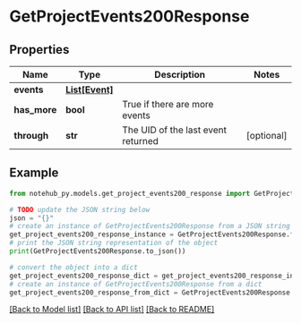 # GetProjectEvents200Response


## Properties

Name | Type | Description | Notes
------------ | ------------- | ------------- | -------------
**events** | [**List[Event]**](Event.md) |  | 
**has_more** | **bool** | True if there are more events | 
**through** | **str** | The UID of the last event returned | [optional] 

## Example

```python
from notehub_py.models.get_project_events200_response import GetProjectEvents200Response

# TODO update the JSON string below
json = "{}"
# create an instance of GetProjectEvents200Response from a JSON string
get_project_events200_response_instance = GetProjectEvents200Response.from_json(json)
# print the JSON string representation of the object
print(GetProjectEvents200Response.to_json())

# convert the object into a dict
get_project_events200_response_dict = get_project_events200_response_instance.to_dict()
# create an instance of GetProjectEvents200Response from a dict
get_project_events200_response_from_dict = GetProjectEvents200Response.from_dict(get_project_events200_response_dict)
```
[[Back to Model list]](../README.md#documentation-for-models) [[Back to API list]](../README.md#documentation-for-api-endpoints) [[Back to README]](../README.md)


